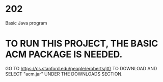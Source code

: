 # 202
Basic Java program
# TO RUN THIS PROJECT, THE BASIC ACM PACKAGE IS NEEDED. 
GO TO https://cs.stanford.edu/people/eroberts/jtf/ TO DOWNLOAD AND SELECT "acm.jar" UNDER THE DOWNLOADS SECTION.
